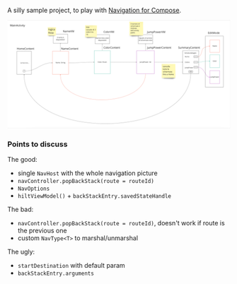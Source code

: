 A silly sample project, to play with [Navigation for Compose](https://developer.android.com/jetpack/compose/navigation).

![Miro](miro.png)

### Points to discuss
The good:
- single `NavHost` with the whole navigation picture
- `navController.popBackStack(route = routeId)`
- `NavOptions`
- `hiltViewModel()` + `backStackEntry.savedStateHandle`

The bad:
- `navController.popBackStack(route = routeId)`, doesn't work if route is the previous one
- custom `NavType<T>` to marshal/unmarshal

The ugly:
- `startDestination` with default param
- `backStackEntry.arguments`